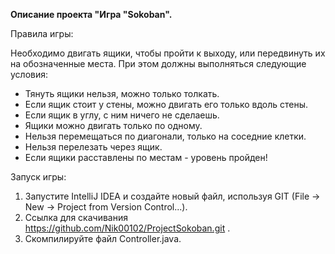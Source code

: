 **Описание проекта "Игра "Sokoban".**

Правила игры:

Необходимо двигать ящики, чтобы пройти к выходу, или передвинуть их на обозначенные места. 
При этом должны выполняться следующие условия:
- Тянуть ящики нельзя, можно только толкать. 
- Если ящик стоит у стены, можно двигать его только вдоль стены. 
- Если ящик в углу, с ним ничего не сделаешь.
- Ящики можно двигать только по одному.
- Нельзя перемещаться по диагонали, только на соседние клетки. 
- Нельзя перелезать через ящик.
- Если ящики расставлены по местам - уровень пройден!

Запуск игры:

1) Запустите IntelliJ IDEA и создайте новый файл, используя GIT (File -> New -> Project from Version Control...).
2) Ссылка для скачивания https://github.com/Nik00102/ProjectSokoban.git .
3) Скомпилируйте файл Controller.java.